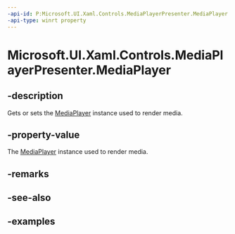 ```yaml
---
-api-id: P:Microsoft.UI.Xaml.Controls.MediaPlayerPresenter.MediaPlayer
-api-type: winrt property
---
```


# Microsoft.UI.Xaml.Controls.MediaPlayerPresenter.MediaPlayer

<!--
public Windows.Media.Playback.MediaPlayer MediaPlayer { get; set; }
-->


## -description

Gets or sets the [MediaPlayer](../windows.media.playback/mediaplayer.md) instance used to render media.

## -property-value

The [MediaPlayer](../windows.media.playback/mediaplayer.md) instance used to render media.

## -remarks

## -see-also

## -examples


